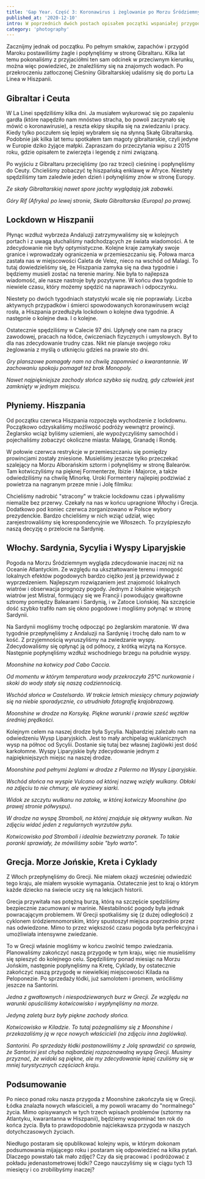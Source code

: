 ```yaml
---
title: 'Gap Year. Część 3: Koronawirus i żeglowanie po Morzu Śródziemnym'
published_at: '2020-12-10'
intro: W poprzednich dwóch postach opisałem początki wspaniałej przygody, którą rozpocząłem w 2019 roku. Dzisiaj zapraszam do przeczytania ostatniej, trzeciej części mojej historii. W marcu wpłynęliśmy na Morze Śródziemne. Woda ocieplała się z dnia na dzień, pogoda robiła się coraz bardziej przyjemna. I właśnie wtedy złapał nas koronawirus.
category: 'photography'
---
```


Zacznijmy jednak od początku. Po pełnym smaków, zapachów i przygód Maroku postawiliśmy żagle i popłynęliśmy w stronę Gibraltaru. Kilka lat temu pokonaliśmy z przyjaciółmi ten sam odcinek w przeciwnym kierunku, można więc powiedzieć, że znaleźliśmy się na znajomych wodach. Po przekroczeniu zatłoczonej Cieśniny Gibraltarskiej udaliśmy się do portu La Linea w Hiszpanii.

## Gibraltar i Ceuta

W La Linei spędziliśmy kilka dni. Ja musiałem wykurować się po zapaleniu gardła (które napędziło nam mnóstwo stracha, bo powoli zaczynało się mówić o koronawirusie), a reszta ekipy skupiła się na zwiedzaniu i pracy. Kiedy tylko poczułem się lepiej wybrałem się na słynną Skałę Gibraltarską. Podobnie jak kilka lat temu spotkałem tam magoty gibraltarskie, czyli jedyne w Europie dziko żyjące małpki. Zapraszam do przeczytania <nuxt-link to='/blog/sailing-from-spain-to-morocco'>wpisu z 2015 roku</nuxt-link>, gdzie opisałem te zwierzęta i legendę z nimi związaną.

Po wyjściu z Gibraltaru przecięliśmy (po raz trzeci) cieśninę i popłynęliśmy do Ceuty. Chcieliśmy zobaczyć tę hiszpańską enklawę w Afryce. Niestety spędziliśmy tam zaledwie jeden dzień i połynęliśmy znów w stronę Europy.

<photo-lazy src="https://res.cloudinary.com/lukaszrados/image/upload/v1620583000/stories/covid-19-sailing-mediterranean/covid-19-sailing-mediterranean-1_lp8b1v.jpg" padding-bottom="66.666"></photo-lazy>

<photo-lazy src="https://res.cloudinary.com/lukaszrados/image/upload/v1620583001/stories/covid-19-sailing-mediterranean/covid-19-sailing-mediterranean-2_hiavl6.jpg" padding-bottom="66.666"></photo-lazy>

<photo-lazy src="https://res.cloudinary.com/lukaszrados/image/upload/v1620583001/stories/covid-19-sailing-mediterranean/covid-19-sailing-mediterranean-3_r3tup0.jpg" padding-bottom="66.666"></photo-lazy>

<photo-lazy src="https://res.cloudinary.com/lukaszrados/image/upload/v1620583001/stories/covid-19-sailing-mediterranean/covid-19-sailing-mediterranean-4_zicfy4.jpg" padding-bottom="66.666"></photo-lazy>

_Ze skały Gibraltarskiej nawet spore jachty wyglądają jak zabawki._

<photo-lazy src="https://res.cloudinary.com/lukaszrados/image/upload/v1620583001/stories/covid-19-sailing-mediterranean/covid-19-sailing-mediterranean-5_eudsro.jpg" padding-bottom="66.666"></photo-lazy>

_Góry Rif (Afryka) po lewej stronie, Skała Gibraltarska (Europa) po prawej._

## Lockdown w Hiszpanii

Płynąc wzdłuż wybrzeża Andaluzji zatrzymywaliśmy się w kolejnych portach i z uwagą słuchaliśmy nadchodzących ze świata wiadomości. A te zdecydowanie nie były optymistyczne. Kolejne kraje zamykały swoje granice i wprowadzały ograniczenia w przemieszczaniu się. Połowa marca zastała nas w miejscowości Caleta de Velez, nieco na wschód od Malagi. To tutaj dowiedzieliśmy się, że Hiszpania zamyka się na dwa tygodnie i będziemy musieli zostać na terenie mariny. Nie była to najlepsza wiadomość, ale nasze nastroje były pozytywne. W końcu dwa tygodnie to niewiele czasu, który możemy spędzić na naprawach i odpoczynku.

Niestety po dwóch tygodniach statystyki wcale się nie poprawiały. Liczba aktywnych przypadków i śmierci spowodowanych koronawirusem wciąż rosła, a Hiszpania przedłużyła lockdown o kolejne dwa tygodnie. A następnie o kolejne dwa. I o kolejne.

Ostatecznie spędziliśmy w Calecie 97 dni. Upłynęły one nam na pracy zawodowej, pracach na łódce, ćwiczeniach fizycznych i umysłowych. Był to dla nas zdecydowanie trudny czas. Nikt nie planuje swojego roku żeglowania z myślą o utknięciu gdzieś na prawie sto dni.

<photo-lazy src="https://res.cloudinary.com/lukaszrados/image/upload/v1620583001/stories/covid-19-sailing-mediterranean/covid-19-sailing-mediterranean-6_suisas.jpg" padding-bottom="66.666"></photo-lazy>

_Gry planszowe pomagały nam na chwilę zapomnieć o kwarantannie. W zachowaniu spokoju pomagał też brak Monopoly._

<photo-lazy src="https://res.cloudinary.com/lukaszrados/image/upload/v1620583001/stories/covid-19-sailing-mediterranean/covid-19-sailing-mediterranean-7_l0xeqs.jpg" padding-bottom="66.666"></photo-lazy>

_Nawet najpiękniejsze zachody słońca szybko się nudzą, gdy człowiek jest zamknięty w jednym miejscu._

## Płyniemy. Hiszpania

Od początku czerwca Hiszpania rozpoczęła wychodzenie z lockdownu. Początkowo odzyskaliśmy możliwość podróży wewnątrz prowincji. Żeglarsko wciąż byliśmy uziemieni, ale wypożyczyliśmy samochód i pojechaliśmy zobaczyć okoliczne miasta: Malagę, Granadę i Rondę. 

W połowie czerwca restrykcje w przemieszczaniu się pomiędzy prowincjami zostały zniesione. Musieliśmy jeszcze tylko przeczekać szalejący na Morzu Alborańskim sztorm i połynęliśmy w stronę Balearów. Tam kotwiczyliśmy na pięknej Formenterze, Ibizie i Majorce, a także odwiedziliśmy na chwilę Minorkę. Uroki Formentery najlepiej podziwiać z powietrza na nagranym przeze mnie i Jolę filmiku:

<video-lazy id="zAVR4EPYZrk"></video-lazy>

<photo-lazy src="https://res.cloudinary.com/lukaszrados/image/upload/v1620583002/stories/covid-19-sailing-mediterranean/covid-19-sailing-mediterranean-8_pscz8q.jpg" padding-bottom="66.666"></photo-lazy>

<photo-lazy src="https://res.cloudinary.com/lukaszrados/image/upload/v1620583002/stories/covid-19-sailing-mediterranean/covid-19-sailing-mediterranean-9_otqxdw.jpg" padding-bottom="66.666"></photo-lazy>

<photo-lazy src="https://res.cloudinary.com/lukaszrados/image/upload/v1620583003/stories/covid-19-sailing-mediterranean/covid-19-sailing-mediterranean-23_w9xkxo.jpg" padding-bottom="66.666"></photo-lazy>

Chcieliśmy nadrobić "stracony" w trakcie lockdownu czas i pływaliśmy niemalże bez przerwy. Czekały na nas w końcu upragnione Włochy i Grecja. Dodatkowo pod koniec czerwca zorganizowano w Polsce wybory prezydenckie. Bardzo chcieliśmy w nich wziąć udział, więc zarejestrowaliśmy się korespondencyjnie we Włoszech. To przyśpieszyło naszą decyzję o przelocie na Sardynię.

## Włochy. Sardynia, Sycylia i Wyspy Liparyjskie

Pogoda na Morzu Śródziemnym wygląda zdecydowanie inaczej niż na Oceanie Atlantyckim. Ze względu na ukształtowanie terenu i mnogość lokalnych efektów pogodowych bardzo ciężko jest ją przewidywać z wyprzedzeniem. Najlepszym rozwiązaniem jest znajomość lokalnych wiatrów i obserwacja prognozy pogody. Jednym z lokalnie wiejących wiatrów jest Mistral, formujący się we Francji i powodujący gwałtowne sztromy pomiędzy Balearami i Sardynią, i w Zatoce Liońskiej. Na szczęście dość szybko trafiło nam się okno pogodowe i mogliśmy połynąć w stronę Sardynii. 

Na Sardynii mogliśmy trochę odpocząć po żeglarskim maratonie. W dwa tygodnie przepłynęliśmy z Andaluzji na Sardynię i trochę dało nam to w kość. Z przyjemnością wyruszyliśmy na zwiedzanie wyspy. Zdecydowaliśmy się opłynąć ją od północy, z krótką wizytą na Korsyce. Następnie popłynęliśmy wzdłuż wschodniego brzegu na południe wyspy. 

<photo-lazy src="https://res.cloudinary.com/lukaszrados/image/upload/v1620583002/stories/covid-19-sailing-mediterranean/covid-19-sailing-mediterranean-10_segatm.jpg" padding-bottom="75"></photo-lazy>

_Moonshine na kotwicy pod Cabo Caccia._

<photo-lazy src="https://res.cloudinary.com/lukaszrados/image/upload/v1620583002/stories/covid-19-sailing-mediterranean/covid-19-sailing-mediterranean-11_wqwoax.jpg" padding-bottom="66.666"></photo-lazy>

_Od momentu w którym temperatura wody przekroczyła 25°C nurkowanie i skoki do wody stały się naszą codziennością._

<photo-lazy src="https://res.cloudinary.com/lukaszrados/image/upload/v1620583002/stories/covid-19-sailing-mediterranean/covid-19-sailing-mediterranean-12_k4vzbg.jpg" padding-bottom="66.666"></photo-lazy>

_Wschód słońca w Castelsardo. W trakcie letnich miesięcy chmury pojawiały się na niebie sporadycznie, co utrudniało fotografię krajobrazową._

<photo-lazy src="https://res.cloudinary.com/lukaszrados/image/upload/v1620583002/stories/covid-19-sailing-mediterranean/covid-19-sailing-mediterranean-13_aomghj.jpg" padding-bottom="66.666"></photo-lazy>

_Moonshine w drodze na Korsykę. Piękne warunki i prawie sześć węzłów średniej prędkości._

Kolejnym celem na naszej drodze była Sycylia. Najbardziej zależało nam na odwiedzeniu Wysp Liparyjskich. Jest to mały archipelag wuklanicznych wysp na północ od Sycylii. Dostanie się tutaj bez własnej żaglówki jest dość karkołomne. Wyspy Liparyjskie były zdecydowanie jednym z najpiękniejszych miejsc na naszej drodze. 

<photo-lazy src="https://res.cloudinary.com/lukaszrados/image/upload/v1620583004/stories/covid-19-sailing-mediterranean/covid-19-sailing-mediterranean-28_xovk94.jpg" padding-bottom="66.666"></photo-lazy>

_Moonshine pod pełnymi żeglami w drodze z Palermo na Wyspy Liparyjskie._

<photo-lazy src="https://res.cloudinary.com/lukaszrados/image/upload/v1620583003/stories/covid-19-sailing-mediterranean/covid-19-sailing-mediterranean-14_fcnfcg.jpg" padding-bottom="150"></photo-lazy>

_Wschód słońca na wyspie Vulcano od której nazwę wzięły wulkany. Obłoki na zdjęciu to nie chmury, ale wyziewy siarki._

<photo-lazy src="https://res.cloudinary.com/lukaszrados/image/upload/v1620583004/stories/covid-19-sailing-mediterranean/covid-19-sailing-mediterranean-25_uurs8r.jpg" padding-bottom="66.666"></photo-lazy>

_Widok ze szczytu wulkanu na zatokę, w której kotwiczy Moonshine (po prawej stronie półwyspu)._

<photo-lazy src="https://res.cloudinary.com/lukaszrados/image/upload/v1620583004/stories/covid-19-sailing-mediterranean/covid-19-sailing-mediterranean-27_hd3uqm.jpg" padding-bottom="66.666"></photo-lazy>

_W drodze na wyspę Stromboli, na której znajduje się aktywny wulkan. Na zdjęciu widać jeden z regularnych wyrzutów pyłu._

<photo-lazy src="https://res.cloudinary.com/lukaszrados/image/upload/v1620583004/stories/covid-19-sailing-mediterranean/covid-19-sailing-mediterranean-26_iqlora.jpg" padding-bottom="66.666"></photo-lazy>

_Kotwicowisko pod Stromboli i idealnie bezwietrzny poranek. To takie poranki sprawiały, że mówiliśmy sobie "było warto"._

## Grecja. Morze Jońskie, Kreta i Cyklady

Z Włoch przepłynęliśmy do Grecji. Nie miałem okazji wcześniej odwiedzić tego kraju, ale miałem wysokie wymagania. Ostatecznie jest to kraj o którym każde dziecko na świecie uczy się na lekcjach historii. 

Grecja przywitała nas potężną burzą, którą na szczęście spędziliśmy bezpiecznie zacumowani w marinie. Niestabilność pogody była jednak powracającym problemem. W Grecji spotkaliśmy się (z dużej odległości) z cyklonem śródziemnomorskim, który spustoszył miejsca poprzednio przez nas odwiedzone. Mimo to przez większość czasu pogoda była perfekcyjna i umożliwiała intensywne zwiedzanie.

To w Grecji właśnie mogliśmy w końcu zwolnić tempo zwiedzania. Planowaliśmy zakończyć naszą przygodę w tym kraju, więc nie musieliśmy się spieszyć do kolejnego celu. Spędziliśmy ponad miesiąc na Morzu Jońskim, następnie popłynęliśmy na Kretę, Cyklady, by ostatecznie zakończyć naszą przygodę w niewielkiej miejscowości Kilada na Peloponezie. Po sprzedaży łódki, już samolotem i promem, wróciliśmy jeszcze na Santorini. 

<photo-lazy src="https://res.cloudinary.com/lukaszrados/image/upload/v1620583003/stories/covid-19-sailing-mediterranean/covid-19-sailing-mediterranean-15_ckzqea.jpg" padding-bottom="66.666"></photo-lazy>

_Jedna z gwałtownych i niespodziewanych burz w Grecji. Ze względu na warunki opuściliśmy kotwicowisko i wypłynęliśmy na morze._

<photo-lazy src="https://res.cloudinary.com/lukaszrados/image/upload/v1620583003/stories/covid-19-sailing-mediterranean/covid-19-sailing-mediterranean-16_mv7vrc.jpg" padding-bottom="66.666"></photo-lazy>

_Jedyną zaletą burz były piękne zachody słońca._

<photo-lazy src="https://res.cloudinary.com/lukaszrados/image/upload/v1620583003/stories/covid-19-sailing-mediterranean/covid-19-sailing-mediterranean-17_xe1twg.jpg" padding-bottom="66.666"></photo-lazy>

<photo-lazy src="https://res.cloudinary.com/lukaszrados/image/upload/v1620583003/stories/covid-19-sailing-mediterranean/covid-19-sailing-mediterranean-18_kp6fj4.jpg" padding-bottom="75"></photo-lazy>

<photo-lazy src="https://res.cloudinary.com/lukaszrados/image/upload/v1620583003/stories/covid-19-sailing-mediterranean/covid-19-sailing-mediterranean-19_vveyvg.jpg" padding-bottom="75"></photo-lazy>

<photo-lazy src="https://res.cloudinary.com/lukaszrados/image/upload/v1620583004/stories/covid-19-sailing-mediterranean/covid-19-sailing-mediterranean-24_r0l8x7.jpg" padding-bottom="75"></photo-lazy>

<photo-lazy src="https://res.cloudinary.com/lukaszrados/image/upload/v1620583003/stories/covid-19-sailing-mediterranean/covid-19-sailing-mediterranean-20_u5u6sd.jpg" padding-bottom="66.666"></photo-lazy>

_Kotwicowisko w Kiladzie. To tutaj pożegnaliśmy się z Moonshine i przekazaliśmy ją w ręce nowych właścicieli (na zdjęciu inna żaglówka)._

<photo-lazy src="https://res.cloudinary.com/lukaszrados/image/upload/v1620583003/stories/covid-19-sailing-mediterranean/covid-19-sailing-mediterranean-21_wpehr5.jpg" padding-bottom="66.666"></photo-lazy>

_Santorini. Po sprzedaży łódki postanowiliśmy z Jolą sprawdzić co sprawia, że Santorini jest chyba najbardziej rozpoznawalną wyspą Grecji. Musimy przyznać, że widoki są piękne, ale my zdecydowanie lepiej czuliśmy się w mniej turystycznych częściach kraju._

## Podsumowanie

Po nieco ponad roku nasza przygoda z Moonshine zakończyła się w Grecji. Łódka znalazła nowych właścicieli, a my powoli wracamy do "normalnego" życia. Mimo opisywanych w tych trzech wpisach problemów (sztormy na Atlantyku, kwarantanna w Hiszpanii), będziemy wspominać ten rok do końca życia. Była to prawdopodobnie najciekawsza przygoda w naszych dotychczasowych życiach.

Niedługo postaram się opublikować kolejny wpis, w którym dokonam podsumowania mijającego roku i postaram się odpowiedzieć na kilka pytań. Dlaczego powstało tak mało zdjęć? Czy da się pracować i podróżować z pokładu jedenastometrowej łódki? Czego nauczyliśmy się w ciągu tych 13 miesięcy i co zrobilibyśmy inaczej?

